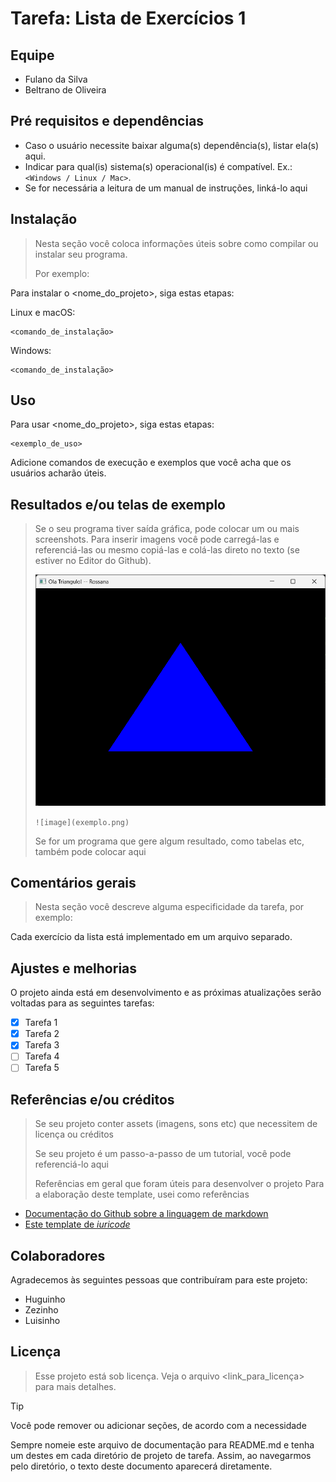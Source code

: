# Tarefa: Lista de Exercícios 1

## Equipe
- Fulano da Silva
- Beltrano de Oliveira

## Pré requisitos e dependências

- Caso o usuário necessite baixar alguma(s) dependência(s), listar ela(s) aqui.
- Indicar para qual(is) sistema(s) operacional(is) é compatível. Ex.: `<Windows / Linux / Mac>`.
- Se for necessária a leitura de um manual de instruções, linká-lo aqui

## Instalação 

> Nesta seção você coloca informações úteis sobre como compilar ou instalar seu programa. 
>
> Por exemplo:

Para instalar o <nome_do_projeto>, siga estas etapas:

Linux e macOS:

```
<comando_de_instalação>
```

Windows:

```
<comando_de_instalação>
```
## Uso

Para usar <nome_do_projeto>, siga estas etapas:

```
<exemplo_de_uso>
```

Adicione comandos de execução e exemplos que você acha que os usuários acharão úteis. 

## Resultados e/ou telas de exemplo

> Se o seu programa tiver saída gráfica, pode colocar um ou mais screenshots. Para inserir imagens você pode carregá-las e referenciá-las ou mesmo copiá-las e colá-las direto no texto (se estiver no Editor do Github).
> 
> ![image](exemplo.png)
> 
> ```![image](exemplo.png)```
> 
> Se for um programa que gere algum resultado, como tabelas etc, também pode colocar aqui

## Comentários gerais

> Nesta seção você descreve alguma especificidade da tarefa, por exemplo:

Cada exercício da lista está implementado em um arquivo separado.

## Ajustes e melhorias

O projeto ainda está em desenvolvimento e as próximas atualizações serão voltadas para as seguintes tarefas:

- [x] Tarefa 1
- [x] Tarefa 2
- [x] Tarefa 3
- [ ] Tarefa 4
- [ ] Tarefa 5

## Referências e/ou créditos
> Se seu projeto conter assets (imagens, sons etc) que necessitem de licença ou créditos
>
> Se seu projeto é um passo-a-passo de um tutorial, você pode referenciá-lo aqui
>
> Referências em geral que foram úteis para desenvolver o projeto
Para a elaboração deste template, usei como referências
 - [Documentação do Github sobre a linguagem de markdown](https://docs.github.com/en/get-started/writing-on-github/getting-started-with-writing-and-formatting-on-github/basic-writing-and-formatting-syntax)
 - [Este template de _iuricode_](https://github.com/iuricode/readme-template/blob/main/repositorio/exemplo-01.md)

## Colaboradores

Agradecemos às seguintes pessoas que contribuíram para este projeto:
- Huguinho 
- Zezinho
- Luisinho

## Licença

> Esse projeto está sob licença. Veja o arquivo <link_para_licença> para mais detalhes.

> [!TIP]
> Você pode remover ou adicionar seções, de acordo com a necessidade
> 
> Sempre nomeie este arquivo de documentação para README.md e tenha um destes em cada diretório de projeto de tarefa. Assim, ao navegarmos pelo diretório, o texto deste documento aparecerá diretamente.





